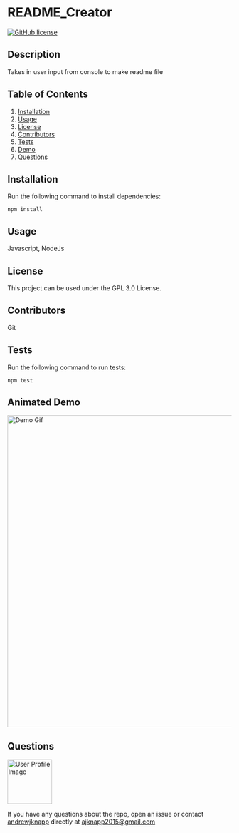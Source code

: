# README_Creator

[![GitHub license](https://img.shields.io/badge/license-GPL-blue.svg)](https://github.com/andrewjknapp/README_Creator)

## Description

Takes in user input from console to make readme file

## Table of Contents
1. [Installation](#installation)
2. [Usage](#usage)
3. [License](#license)
4. [Contributors](#contributors)
5. [Tests](#tests)
6. [Demo](#demo)
7. [Questions](#questions)

## Installation<a name="installation"></a>

Run the following command to install dependencies:

```
npm install
```

## Usage<a name="usage"></a>

Javascript, NodeJs

## License<a name=license></a>

This project can be used under the GPL 3.0 License.

## Contributors<a name=contributors></a>

Git

## Tests<a name="tests"></a>

Run the following command to run tests:

```
npm test
```

## Animated Demo<a name="demo"></a>

<img src="readme_Creator.gif" alt="Demo Gif" width="700">

## Questions<a name="questions"></a>

<img src="https://avatars.githubusercontent.com/u/16299570?" alt="User Profile Image" height="100">

If you have any questions about the repo, open an issue or contact [andrewjknapp](https://github.com/andrewjknapp) directly at ajknapp2015@gmail.com
